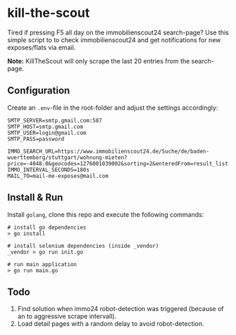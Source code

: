 # kill-the-scout

Tired if pressing F5 all day on the immobilienscout24 search-page? Use this simple script to 
to check immobilienscout24 and get notifications for new exposes/flats via email.

**Note:** KillTheScout will only scrape the last 20 entries from the search-page.

## Configuration

Create an `.env`-file in the root-folder and adjust the settings accordingly:

```
SMTP_SERVER=smtp.gmail.com:587
SMTP_HOST=smtp.gmail.com
SMTP_USER=login@gmail.com
SMTP_PASS=password

IMMO_SEARCH_URL=https://www.immobilienscout24.de/Suche/de/baden-wuerttemberg/stuttgart/wohnung-mieten?price=-4048.0&geocodes=1276001039002&sorting=2&enteredFrom=result_list
IMMO_INTERVAL_SECONDS=180s
MAIL_TO=mail-me-exposes@mail.com
```

## Install & Run

Install `golang`, clone this repo and execute the following commands:

```
# install go dependencies
> go install

# install selenium dependencies (inside _vendor)
_vendor > go run init.go

# run main application
> go run main.go
```

## Todo

1. Find solution when immo24 robot-detection was triggered (because of an to aggressive scrape intervall).
2. Load detail pages with a random delay to avoid robot-detection.
